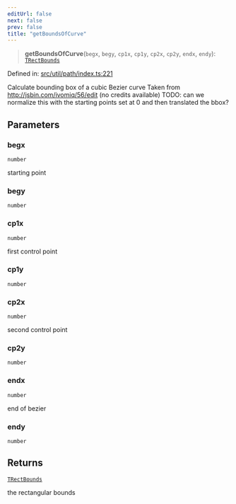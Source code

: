 ```yaml
---
editUrl: false
next: false
prev: false
title: "getBoundsOfCurve"
---
```


> **getBoundsOfCurve**(`begx`, `begy`, `cp1x`, `cp1y`, `cp2x`, `cp2y`, `endx`, `endy`): [`TRectBounds`](/api/type-aliases/trectbounds/)

Defined in: [src/util/path/index.ts:221](https://github.com/fabricjs/fabric.js/blob/977f797255d8c56b5b68360b0d45bed33697d2e8/src/util/path/index.ts#L221)

Calculate bounding box of a cubic Bezier curve
Taken from http://jsbin.com/ivomiq/56/edit (no credits available)
TODO: can we normalize this with the starting points set at 0 and then translated the bbox?

## Parameters

### begx

`number`

starting point

### begy

`number`

### cp1x

`number`

first control point

### cp1y

`number`

### cp2x

`number`

second control point

### cp2y

`number`

### endx

`number`

end of bezier

### endy

`number`

## Returns

[`TRectBounds`](/api/type-aliases/trectbounds/)

the rectangular bounds
